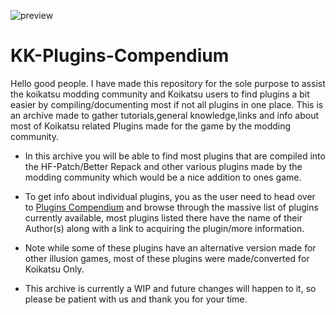 ![preview](https://user-images.githubusercontent.com/70655816/92974344-3b497700-f49b-11ea-8f81-e90cc262013f.png)
# KK-Plugins-Compendium
 Hello good people. I have made this repository for the sole purpose to assist the koikatsu modding community and Koikatsu users to find plugins a bit easier by compiling/documenting most if not all plugins in one place. This is an archive made to gather tutorials,general knowledge,links and info about most of Koikatsu related Plugins made for the game by the modding community. 

 - In this archive you will be able to find most plugins that are compiled into the HF-Patch/Better Repack and other various plugins made by the modding community which would be a nice addition to ones game.
  
 - To get info about individual plugins, you as the user need to head over to [Plugins Compendium](https://github.com/Frostation/KK-Plugins-Compendium/blob/master/Plugins%20Compendium.md) and browse through the massive list of plugins currently available, most plugins listed there have the name of their Author(s) along with a link to acquiring the plugin/more information. 

 - Note while some of these plugins have an alternative version made for other illusion games, most of these plugins were made/converted for Koikatsu Only.

- This archive is currently a WIP and future changes will happen to it, so please be patient with us and thank you for your time.